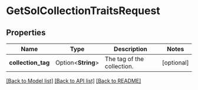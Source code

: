 # GetSolCollectionTraitsRequest

## Properties

Name | Type | Description | Notes
------------ | ------------- | ------------- | -------------
**collection_tag** | Option<**String**> | The tag of the collection. | [optional]

[[Back to Model list]](../README.md#documentation-for-models) [[Back to API list]](../README.md#documentation-for-api-endpoints) [[Back to README]](../README.md)


